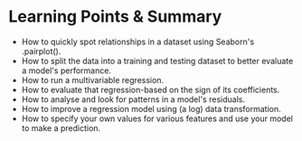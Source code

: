 
<h1>Learning Points & Summary</h1>
<ul>
  <li>How to quickly spot relationships in a dataset using Seaborn's .pairplot().</li>

<li>How to split the data into a training and testing dataset to better evaluate a model's performance.</li>

<li>How to run a multivariable regression.</li>

<li>How to evaluate that regression-based on the sign of its coefficients.</li>

<li>How to analyse and look for patterns in a model's residuals.</li>

<li>How to improve a regression model using (a log) data transformation.</li>

<li>How to specify your own values for various features and use your model to make a prediction.</li>
<br>
<img src="image/1.png" width="250>

